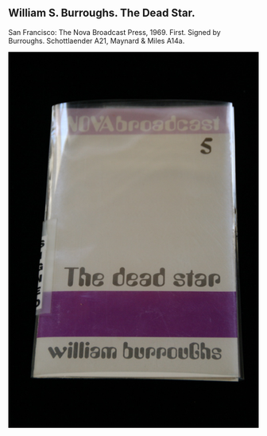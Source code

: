 ## William S. Burroughs. The Dead Star.

San Francisco: The Nova Broadcast Press, 1969. First. Signed by Burroughs. Schottlaender A21, Maynard & Miles A14a.

![The Dead Star](../assets/images/the-dead-star-2.jpg)
